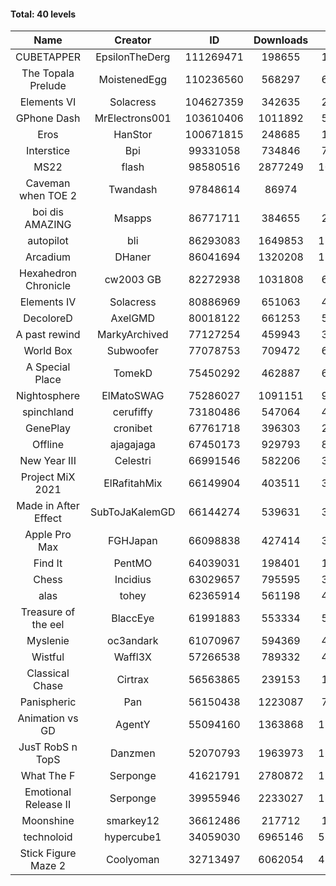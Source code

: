 #### Total: 40 levels

| Name | Creator | ID | Downloads | Likes |
|:---:|:---:|:---:|:---:|:---:|
| CUBETAPPER | EpsilonTheDerg | 111269471 | 198655 | 19866
| The Topala Prelude | MoistenedEgg | 110236560 | 568297 | 62068
| Elements VI | Solacress | 104627359 | 342635 | 21366
| GPhone Dash | MrElectrons001 | 103610406 | 1011892 | 52787
| Eros | HanStor | 100671815 | 248685 | 19840
| Interstice | Bpi | 99331058 | 734846 | 75018
| MS22 | flash | 98580516 | 2877249 | 103077
| Caveman when TOE 2 | Twandash | 97848614 | 86974 | 7676
| boi dis AMAZING | Msapps | 86771711 | 384655 | 26435
| autopilot | bli | 86293083 | 1649853 | 130422
| Arcadium | DHaner | 86041694 | 1320208 | 113526
| Hexahedron Chronicle | cw2003 GB | 82272938 | 1031808 | 69588
| Elements IV | Solacress | 80886969 | 651063 | 44789
| DecoloreD | AxelGMD | 80018122 | 661253 | 55056
| A past rewind | MarkyArchived | 77127254 | 459943 | 30923
| World Box | Subwoofer | 77078753 | 709472 | 63301
| A Special Place | TomekD | 75450292 | 462887 | 64790
| Nightosphere | ElMatoSWAG | 75286027 | 1091151 | 96885
| spinchland | cerufiffy | 73180486 | 547064 | 41269
| GenePlay | cronibet | 67761718 | 396303 | 25427
| Offline | ajagajaga | 67450173 | 929793 | 84171
| New Year III | Celestri | 66991546 | 582206 | 37897
| Project MiX 2021 | ElRafitahMix | 66149904 | 403511 | 32852
| Made in After Effect | SubToJaKalemGD | 66144274 | 539631 | 32597
| Apple Pro Max | FGHJapan | 66098838 | 427414 | 35838
| Find It | PentMO | 64039031 | 198401 | 14196
| Chess | Incidius | 63029657 | 795595 | 34643
| alas | tohey | 62365914 | 561198 | 46800
| Treasure of the eel | BlaccEye | 61991883 | 553334 | 51741
| Myslenie | oc3andark | 61070967 | 594369 | 44533
| Wistful | Waffl3X | 57266538 | 789332 | 44945
| Classical Chase | Cirtrax | 56563865 | 239153 | 16463
| Panispheric | Pan | 56150438 | 1223087 | 79446
| Animation vs GD | AgentY | 55094160 | 1363868 | 113006
| JusT RobS n TopS | Danzmen | 52070793 | 1963973 | 139419
| What The F | Serponge | 41621791 | 2780872 | 172149
| Emotional Release II | Serponge | 39955946 | 2233027 | 188057
| Moonshine | smarkey12 | 36612486 | 217712 | 11151
| technoloid | hypercube1 | 34059030 | 6965146 | 521233
| Stick Figure Maze 2 | Coolyoman | 32713497 | 6062054 | 414679
